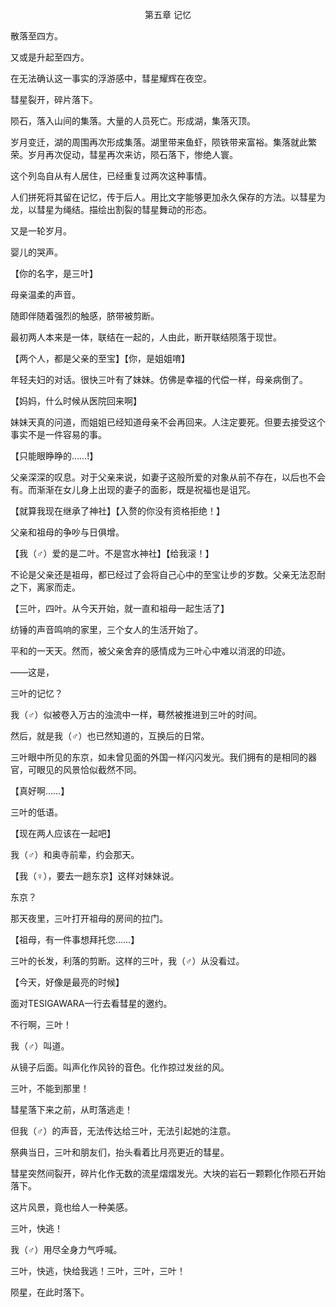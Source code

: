 <p align="center">第五章 记忆</p>

散落至四方。

又或是升起至四方。

在无法确认这一事实的浮游感中，彗星耀辉在夜空。

彗星裂开，碎片落下。

陨石，落入山间的集落。大量的人员死亡。形成湖，集落灭顶。

岁月变迁，湖的周围再次形成集落。湖里带来鱼虾，陨铁带来富裕。集落就此繁荣。岁月再次促动，彗星再次来访，陨石落下，惨绝人寰。

这个列岛自从有人居住，已经重复过两次这种事情。

人们拼死将其留在记忆，传于后人。用比文字能够更加永久保存的方法。以彗星为龙，以彗星为绳结。描绘出割裂的彗星舞动的形态。

又是一轮岁月。

婴儿的哭声。

【你的名字，是三叶】

母亲温柔的声音。

随即伴随着强烈的触感，脐带被剪断。

最初两人本来是一体，联结在一起的，人由此，断开联结陨落于现世。

【两个人，都是父亲的至宝】【你，是姐姐唷】

年轻夫妇的对话。很快三叶有了妹妹。仿佛是幸福的代偿一样，母亲病倒了。

【妈妈，什么时候从医院回来啊】

妹妹天真的问道，而姐姐已经知道母亲不会再回来。人注定要死。但要去接受这个事实不是一件容易的事。

【只能眼睁睁的……!】

父亲深深的叹息。对于父亲来说，如妻子这般所爱的对象从前不存在，以后也不会有。而渐渐在女儿身上出现的妻子的面影，既是祝福也是诅咒。

【就算我现在继承了神社】【入赘的你没有资格拒绝！】

父亲和祖母的争吵与日俱增。

【我（♂）爱的是二叶。不是宫水神社】【给我滚！】

不论是父亲还是祖母，都已经过了会将自己心中的至宝让步的岁数。父亲无法忍耐之下，离家而走。

【三叶，四叶。从今天开始，就一直和祖母一起生活了】

纺锤的声音鸣响的家里，三个女人的生活开始了。

平和的一天天。然而，被父亲舍弃的感情成为三叶心中难以消泯的印迹。

——这是，

三叶的记忆？

我（♂）似被卷入万古的浊流中一样，蓦然被推进到三叶的时间。

然后，就是我（♂）也已然知道的，互换后的日常。

三叶眼中所见的东京，如未曾见面的外国一样闪闪发光。我们拥有的是相同的器官，可眼见的风景恰似截然不同。

【真好啊……】

三叶的低语。

【现在两人应该在一起吧】

我（♂）和奥寺前辈，约会那天。

【我（♀），要去一趟东京】这样对妹妹说。

东京？

那天夜里，三叶打开祖母的房间的拉门。

【祖母，有一件事想拜托您……】

三叶的长发，利落的剪断。这样的三叶，我（♂）从没看过。

【今天，好像是最亮的时候】

面对TESIGAWARA一行去看彗星的邀约。

不行啊，三叶！

我（♂）叫道。

从镜子后面。叫声化作风铃的音色。化作掠过发丝的风。

三叶，不能到那里！

彗星落下来之前，从町落逃走！

但我（♂）的声音，无法传达给三叶，无法引起她的注意。

祭典当日，三叶和朋友们，抬头看着比月亮更近的彗星。

彗星突然间裂开，碎片化作无数的流星熠熠发光。大块的岩石一颗颗化作陨石开始落下。

这片风景，竟也给人一种美感。

三叶，快逃！

我（♂）用尽全身力气呼喊。

三叶，快逃，快给我逃！三叶，三叶，三叶！

陨星，在此时落下。


